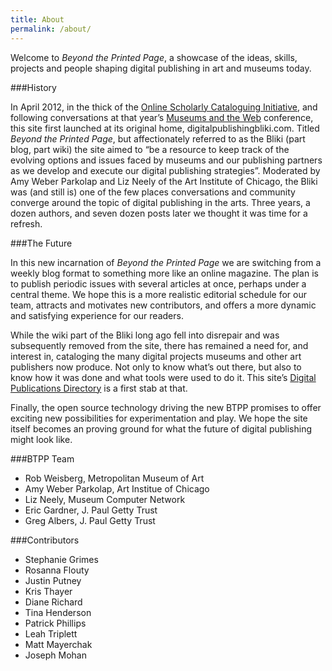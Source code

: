 ```yaml
---
title: About
permalink: /about/
---
```

Welcome to _Beyond the Printed Page_, a showcase of the ideas, skills, projects and people shaping digital publishing in art and museums today.

###History

In April 2012, in the thick of the [Online Scholarly Cataloguing Initiative](http://www.getty.edu/foundation/initiatives/current/osci/), and following conversations at that year’s [Museums and the Web](http://www.museumsandtheweb.com) conference, this site first launched at its original home, digitalpublishingbliki.com. Titled _Beyond the Printed Page_, but affectionately referred to as the Bliki (part blog, part wiki) the site aimed to “be a resource to keep track of the evolving options and issues faced by museums and our publishing partners as we develop and execute our digital publishing strategies”. Moderated by Amy Weber Parkolap and Liz Neely of the Art Institute of Chicago, the Bliki was (and still is) one of the few places conversations and community converge around the topic of digital publishing in the arts. Three years, a dozen authors, and seven dozen posts later we thought it was time for a refresh. 

###The Future

In this new incarnation of _Beyond the Printed Page_ we are switching from a weekly blog format to something more like an online magazine. The plan is to publish periodic issues with several articles at once, perhaps under a central theme. We hope this is a more realistic editorial schedule for our team, attracts and motivates new contributors, and offers a more dynamic and satisfying experience for our readers.

While the wiki part of the Bliki long ago fell into disrepair and was subsequently removed from the site, there has remained a need for, and interest in, cataloging the many digital projects museums and other art publishers now produce. Not only to know what’s out there, but also to know how it was done and what tools were used to do it. This site’s [Digital Publications Directory]({{site.baseurl}}/directory) is a first stab at that. 

Finally, the open source technology driving the new BTPP promises to offer exciting new possibilities for experimentation and play. We hope the site itself becomes an proving ground for what the future of digital publishing might look like. 

###BTPP Team

- Rob Weisberg, Metropolitan Museum of Art
- Amy Weber Parkolap, Art Institue of Chicago
- Liz Neely, Museum Computer Network
- Eric Gardner, J. Paul Getty Trust
- Greg Albers, J. Paul Getty Trust

###Contributors

- Stephanie Grimes
- Rosanna Flouty
- Justin Putney
- Kris Thayer
- Diane Richard
- Tina Henderson
- Patrick Phillips
- Leah Triplett
- Matt Mayerchak
- Joseph Mohan
